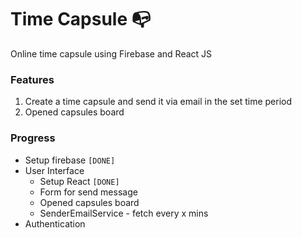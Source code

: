 # Time Capsule :mailbox_with_no_mail:
Online time capsule using Firebase and React JS

### Features
1. Create a time capsule and send it via email in the set time period
2. Opened capsules board

### Progress
- Setup firebase `[DONE]`
- User Interface
  - Setup React `[DONE]`
  - Form for send message
  - Opened capsules board
  - SenderEmailService - fetch every x mins
- Authentication